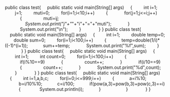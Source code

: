 public class test{
    public static void main(String[] args)
    {
        int i=1;
        j=1;
        muti=0;
        for(i=1;i<10;i++)
        {
            for(j=1;j<=i;j++)
            {
                muti=i*j;
                System.out.print("j"+"*"+"i"+"="+"muti");
            }
            System.out.print("\n");
        }
        
    }
}
public class test{
    public static void main(String[] args)
    {
        int i=1;
        double temp=0;
       double sum=0;
        for(i=1;i<100;i++)
        {
           temp=double(1/i)*((-1)^(i+1));
           sum+=temp;
            System.out.print("%f",sum);
        }
        
    }
}
public class test{
    public static void main(String[] args)
    {
        int i=1;
        int count=0;
        for(i=1;i<100;i++)
        {
            if(i%10==9)
            {
                count++;
            }
            if(i/10==9)
            {
                count++;
            }
            System.out.print("%d",count);
        }
        
    }
}
public class test{
    public static void main(String[] args)
    {
        int i=1,a,b,c;
        for(i=0;i<=999;i++)
        {
           a=i%10;
           b=i/10%10;
           c=i/100;
           if(pow(a,3)+pow(b,3)+pow(c,3)==i)
           {
              System.out.println(i);
           }
          
        }
        
    }
}


